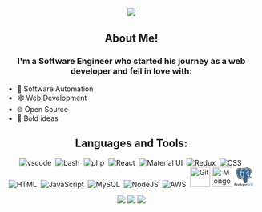 
<p align="center">
  <img src="https://capsule-render.vercel.app/api?text=Hi&nbsp;there👋&animation=fadeIn&type=waving&color=gradient&height=100"/>
</p>
<h2 align="center">About Me!</h2>
<h3  align="center"> I'm a Software Engineer who started his journey as a web developer and fell in love with: </h3>
<ul align="left">
  <li>🤖 Software Automation</li>
  <li>🕸 Web Development</li>
  <li>🌐 Open Source</li>
  <li>🤯 Bold ideas</li>
</ul>
<h2 align="center">Languages and Tools:</h2>
<p align="center">
<img src="https://cdn.jsdelivr.net/gh/devicons/devicon/icons/vscode/vscode-original.svg" alt="vscode" width="40" height="40"/>&nbsp;
<img src="https://cdn.jsdelivr.net/gh/devicons/devicon/icons/bash/bash-original.svg" alt="bash" width="40" height="40"/>&nbsp;
<img src="https://cdn.jsdelivr.net/gh/devicons/devicon/icons/php/php-original.svg" alt="php" width="40" height="40"/>&nbsp;
<img src="https://cdn.jsdelivr.net/gh/devicons/devicon/icons/react/react-original.svg" title="React" alt="React" width="40" height="40"/>&nbsp;
<img src="https://cdn.jsdelivr.net/gh/devicons/devicon/icons/materialui/materialui-original.svg" title="Material UI" alt="Material UI" width="40" height="40"/>&nbsp;
<img src="https://cdn.jsdelivr.net/gh/devicons/devicon/icons/redux/redux-original.svg" title="Redux" alt="Redux " width="40" height="40"/>&nbsp;
<img src="https://cdn.jsdelivr.net/gh/devicons/devicon/icons/css3/css3-original.svg"  title="CSS3" alt="CSS" width="40" height="40"/>&nbsp;
<img src="https://cdn.jsdelivr.net/gh/devicons/devicon/icons/html5/html5-original.svg" title="HTML5" alt="HTML" width="40" height="40"/>&nbsp;
<img src="https://cdn.jsdelivr.net/gh/devicons/devicon/icons/nodejs/nodejs-original.svg" title="JavaScript" alt="JavaScript" width="40" height="40"/>&nbsp;
<img src="https://cdn.jsdelivr.net/gh/devicons/devicon/icons/mysql/mysql-original-wordmark.svg" title="MySQL"  alt="MySQL" width="40" height="40"/>&nbsp;
<img src="https://cdn.jsdelivr.net/gh/devicons/devicon/icons/nodejs/nodejs-original-wordmark.svg" title="NodeJS" alt="NodeJS" width="40" height="40"/>&nbsp;
<img src="https://cdn.jsdelivr.net/gh/devicons/devicon/icons/amazonwebservices/amazonwebservices-original.svg" title="AWS" alt="AWS" width="40" height="40"/>&nbsp;
<img src="https://cdn.jsdelivr.net/gh/devicons/devicon/icons/git/git-original.svg" title="Git" **alt="Git" width="40" height="40"/>
<img src="https://cdn.jsdelivr.net/gh/devicons/devicon/icons/mongodb/mongodb-original.svg" title="Mongodb" **alt="Mongodb" width="40" height="40"/>
<img src="https://raw.githubusercontent.com/devicons/devicon/master/icons/postgresql/postgresql-original-wordmark.svg" alt="postgresql" width="40" height="40"/>       
</p>
<p align="center" width="100%">
<img src="https://github-readme-stats.vercel.app/api?username=posingReptile&theme=dark" width="43%"/>
<img src="https://github-readme-stats.vercel.app/api/top-langs/?username=posingReptile&layout=compact&theme=dark" width="40%"/>
<img src="https://github.com/posingReptile/posingReptile/blob/output/github-contribution-grid-snake.svg" />
</p>


